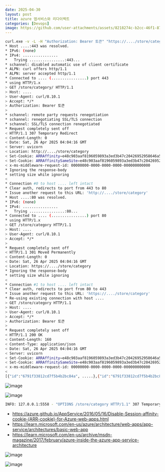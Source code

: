 ```yaml
---
date: 2025-04-30
layout: post
title: azure 앱서비스와 리다이렉트
categories: [Devops]
image: https://github.com/user-attachments/assets/8218274c-b2cc-46f1-8747-996bb80e95df
---
```



```sh
curl.exe -v -L -H "Authorization: Bearer 토큰" "https://..../store/category/"
* Host ....:443 was resolved.
* IPv6: (none)
* IPv4: ................
*   Trying ................:443...
* schannel: disabled automatic use of client certificate
* ALPN: curl offers http/1.1
* ALPN: server accepted http/1.1
* Connected to .... (................) port 443
* using HTTP/1.x
> GET /store/category/ HTTP/1.1
> Host: ....
> User-Agent: curl/8.10.1
> Accept: */*
> Authorization: Bearer 토큰
>
* schannel: remote party requests renegotiation
* schannel: renegotiating SSL/TLS connection
* schannel: SSL/TLS connection renegotiated
* Request completely sent off
< HTTP/1.1 307 Temporary Redirect
< Content-Length: 0
< Date: Sat, 26 Apr 2025 04:04:16 GMT
< Server: uvicorn
< Location: http://..../store/category
< Set-Cookie: ARRAffinity=e48c903aaf8196059893a3ed3b47c20426952958646a5aba4ab621ed7e181419;Path=/;HttpOnly;Secure;Domain=....
< Set-Cookie: ARRAffinitySameSite=e48c903aaf8196059893a3ed3b47c20426952958646a5aba4ab621ed7e181419;Path=/;HttpOnly;SameSite=None;Secure;Domain=....
< x-ms-middleware-request-id: 00000000-0000-0000-0000-000000000000
* Ignoring the response-body
* setting size while ignoring
<
* Connection #0 to host .... left intact
* Clear auth, redirects to port from 443 to 80
* Issue another request to this URL: 'http://..../store/category'
* Host ....:80 was resolved.
* IPv6: (none)
* IPv4: ................
*   Trying ................:80...
* Connected to .... (................) port 80
* using HTTP/1.x
> GET /store/category HTTP/1.1
> Host: ....
> User-Agent: curl/8.10.1
> Accept: */*
>
* Request completely sent off
< HTTP/1.1 301 Moved Permanently
< Content-Length: 0
< Date: Sat, 26 Apr 2025 04:04:16 GMT
< Location: https://..../store/category
* Ignoring the response-body
* setting size while ignoring
<
* Connection #1 to host .... left intact
* Clear auth, redirects to port from 80 to 443
* Issue another request to this URL: 'https://..../store/category'
* Re-using existing connection with host ....
> GET /store/category HTTP/1.1
> Host: ....
> User-Agent: curl/8.10.1
> Accept: */*
> Authorization: Bearer 토큰
>
* Request completely sent off
< HTTP/1.1 200 OK
< Content-Length: 160
< Content-Type: application/json
< Date: Sat, 26 Apr 2025 04:04:16 GMT
< Server: uvicorn
< Set-Cookie: ARRAffinity=e48c903aaf8196059893a3ed3b47c20426952958646a5aba4ab621ed7e181419;Path=/;HttpOnly;Secure;Domain=....
< Set-Cookie: ARRAffinitySameSite=e48c903aaf8196059893a3ed3b47c20426952958646a5aba4ab621ed7e181419;Path=/;HttpOnly;SameSite=None;Secure;Domain=....
< x-ms-middleware-request-id: 00000000-0000-0000-0000-000000000000
<
[{"id":"6791f33812cd7f5b4b2bc84a", .....},{"id":"6791f33812cd7f5b4b2bc84b",.....}]* Connection #0 to host .... left intact

```

![image](https://github.com/user-attachments/assets/5cf8071f-e568-4ddb-a9a6-54043f351e07)


![image](https://github.com/user-attachments/assets/3daa9855-24e6-4ecf-8bc0-c53c1d0c2842)


```sh
INFO: 127.0.0.1:5558 - "OPTIONS /store/category HTTP/1.1" 307 Temporary Redirect
```

- https://azure.github.io/AppService/2016/05/16/Disable-Session-affinity-cookie-(ARR-cookie)-for-Azure-web-apps.html
- https://learn.microsoft.com/en-us/azure/architecture/web-apps/app-service/architectures/basic-web-app
- https://learn.microsoft.com/en-us/archive/msdn-magazine/2017/february/azure-inside-the-azure-app-service-architecture


![image](https://github.com/user-attachments/assets/8218274c-b2cc-46f1-8747-996bb80e95df)

![image](https://github.com/user-attachments/assets/024c7a74-4738-4dbc-88f5-e96d75333800)

